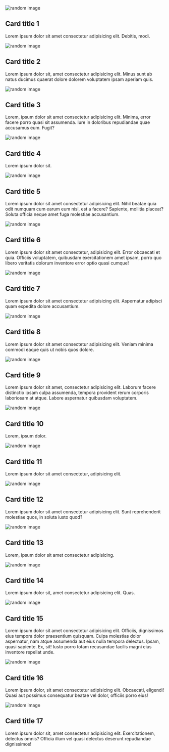 <div class="masonry">
    <div class="overflow-hidden bg-white rounded shadow-xl">
        <img src="https://unsplash.it/600/300?random&gravity" alt="random image"/>
        <div class="p-8">
            <h2>Card title 1</h2>
            <p>Lorem ipsum dolor sit amet consectetur adipisicing elit. Debitis, modi.</p>
        </div>
    </div>
    <div class="overflow-hidden bg-white rounded shadow-xl">
        <img src="https://unsplash.it/600/300?random&gravity" alt="random image"/>
        <div class="p-8">
            <h2>Card title 2</h2>
            <p>Lorem ipsum dolor sit, amet consectetur adipisicing elit. Minus sunt ab natus ducimus quaerat dolore dolorem voluptatem ipsam aperiam quis.</p>
        </div>
    </div>
    <div class="overflow-hidden bg-white rounded shadow-xl">
        <img src="https://unsplash.it/600/300?random&gravity" alt="random image"/>
        <div class="p-8">
            <h2>Card title 3</h2>
            <p>Lorem, ipsum dolor sit amet consectetur adipisicing elit. Minima, error facere porro quasi sit assumenda. Iure in doloribus repudiandae quae accusamus eum. Fugit?</p>
        </div>
    </div>
    <div class="overflow-hidden bg-white rounded shadow-xl">
        <img src="https://unsplash.it/600/300?random&gravity" alt="random image"/>
        <div class="p-8">
            <h2>Card title 4</h2>
            <p>Lorem ipsum dolor sit.</p>
        </div>
    </div>
    <div class="overflow-hidden bg-white rounded shadow-xl">
        <img src="https://unsplash.it/600/300?random&gravity" alt="random image"/>
        <div class="p-8">
            <h2>Card title 5</h2>
            <p>Lorem ipsum dolor sit amet consectetur adipisicing elit. Nihil beatae quia odit numquam cum earum eum nisi, est a facere? Sapiente, mollitia placeat? Soluta officia neque amet fuga molestiae accusantium.</p>
        </div>
    </div>
    <div class="overflow-hidden bg-white rounded shadow-xl">
        <img src="https://unsplash.it/600/300?random&gravity" alt="random image"/>
        <div class="p-8">
            <h2>Card title 6</h2>
            <p>Lorem ipsum dolor sit amet consectetur, adipisicing elit. Error obcaecati et quia. Officiis voluptatem, quibusdam exercitationem amet ipsam, porro quo libero veritatis dolorum inventore error optio quasi cumque!</p>
        </div>
    </div>
    <div class="overflow-hidden bg-white rounded shadow-xl">
        <img src="https://unsplash.it/600/300?random&gravity" alt="random image"/>
        <div class="p-8">
            <h2>Card title 7</h2>
            <p>Lorem ipsum dolor sit amet consectetur adipisicing elit. Aspernatur adipisci quam expedita dolore accusantium.</p>
        </div>
    </div>
    <div class="overflow-hidden bg-white rounded shadow-xl">
        <img src="https://unsplash.it/600/300?random&gravity" alt="random image"/>
        <div class="p-8">
            <h2>Card title 8</h2>
            <p>Lorem ipsum dolor sit amet consectetur adipisicing elit. Veniam minima commodi eaque quis ut nobis quos dolore.</p>
        </div>
    </div>
    <div class="overflow-hidden bg-white rounded shadow-xl">
        <img src="https://unsplash.it/600/300?random&gravity" alt="random image"/>
        <div class="p-8">
            <h2>Card title 9</h2>
            <p>Lorem ipsum dolor sit amet, consectetur adipisicing elit. Laborum facere distinctio ipsam culpa assumenda, tempora provident rerum corporis laboriosam at atque. Labore aspernatur quibusdam voluptatem.</p>
        </div>
    </div>
    <div class="overflow-hidden bg-white rounded shadow-xl">
        <img src="https://unsplash.it/600/300?random&gravity" alt="random image"/>
        <div class="p-8">
            <h2>Card title 10</h2>
            <p>Lorem, ipsum dolor.</p>
        </div>
    </div>
    <div class="overflow-hidden bg-white rounded shadow-xl">
        <img src="https://unsplash.it/600/300?random&gravity" alt="random image"/>
        <div class="p-8">
            <h2>Card title 11</h2>
            <p>Lorem ipsum dolor sit amet consectetur, adipisicing elit.</p>
        </div>
    </div>
    <div class="overflow-hidden bg-white rounded shadow-xl">
        <img src="https://unsplash.it/600/300?random&gravity" alt="random image"/>
        <div class="p-8">
            <h2>Card title 12</h2>
            <p>Lorem ipsum dolor sit amet consectetur adipisicing elit. Sunt reprehenderit molestiae quos, in soluta iusto quod?</p>
        </div>
    </div>
    <div class="overflow-hidden bg-white rounded shadow-xl">
        <img src="https://unsplash.it/600/300?random&gravity" alt="random image"/>
        <div class="p-8">
            <h2>Card title 13</h2>
            <p>Lorem, ipsum dolor sit amet consectetur adipisicing.</p>
        </div>
    </div>
    <div class="overflow-hidden bg-white rounded shadow-xl">
        <img src="https://unsplash.it/600/300?random&gravity" alt="random image"/>
        <div class="p-8">
            <h2>Card title 14</h2>
            <p>Lorem ipsum dolor sit, amet consectetur adipisicing elit. Quas.</p>
        </div>
    </div>
    <div class="overflow-hidden bg-white rounded shadow-xl">
        <img src="https://unsplash.it/600/300?random&gravity" alt="random image"/>
        <div class="p-8">
            <h2>Card title 15</h2>
            <p>Lorem ipsum dolor sit amet consectetur adipisicing elit. Officiis, dignissimos eius tempora dolor praesentium quisquam. Culpa molestias dolor aspernatur, nam atque assumenda aut eius nulla tempora delectus. Ipsam, quasi sapiente. Ex, sit! Iusto porro totam recusandae facilis magni eius inventore repellat unde.</p>
        </div>
    </div>
    <div class="overflow-hidden bg-white rounded shadow-xl">
        <img src="https://unsplash.it/600/300?random&gravity" alt="random image"/>
        <div class="p-8">
            <h2>Card title 16</h2>
            <p>Lorem ipsum dolor, sit amet consectetur adipisicing elit. Obcaecati, eligendi! Quasi aut possimus consequatur beatae vel dolor, officiis porro eius!</p>
        </div>
    </div>
    <div class="overflow-hidden bg-white rounded shadow-xl">
        <img src="https://unsplash.it/600/300?random&gravity" alt="random image"/>
        <div class="p-8">
            <h2>Card title 17</h2>
            <p>Lorem ipsum dolor sit, amet consectetur adipisicing elit. Exercitationem, delectus omnis? Officia illum vel quasi delectus deserunt repudiandae dignissimos!</p>
        </div>
    </div>
</div>

